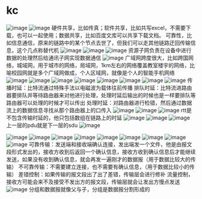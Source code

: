 # kc
![image](https://user-images.githubusercontent.com/96447102/191115681-d7cd118a-039d-4b7c-980d-67af282804d1.png)
![image](https://user-images.githubusercontent.com/96447102/191117421-79c40c99-f264-4bdc-80ff-89b3f2dfbe21.png)
硬件共享，比如传真；软件共享，比如共写excel，不需要下载，也可以一起使用；数据共享，比如百度文库可以共享下载文档。
可靠性，比如信息通信，原来的链路中的某个节点去世了，但我们可以走其他链路迂回传输信息，这个几点称替代机
![image](https://user-images.githubusercontent.com/96447102/191117590-b35d1169-7f01-4e6b-bc6c-a220c918a3b1.png)
![image](https://user-images.githubusercontent.com/96447102/191120697-59104ddc-e001-4581-b6bf-ac8e6b415ffa.png)
![image](https://user-images.githubusercontent.com/96447102/191122874-0ed6c80d-d872-4440-9056-a5c269807893.png)
资源子网负责在设备中进行数据的处理然后给通讯子网实现数据通信
![image](https://user-images.githubusercontent.com/96447102/191125395-c704605e-7717-4568-8432-7b425e509459.png)
广域网跨度很大，比如跨国网络，城域网，用于城市的网络，局域网，1km左右的网络覆盖教室楼宇的网络，比喻校园网就是多个广域网做成，个人区域网，就像是个人的智能手机网络
![image](https://user-images.githubusercontent.com/96447102/191125545-94616c8d-a6e2-4e3d-a641-c078d1269daa.png)
![image](https://user-images.githubusercontent.com/96447102/191337715-cce08d1c-8bb2-4cc9-a7e6-c104876b90f0.png)
![image](https://user-images.githubusercontent.com/96447102/191338401-c325b867-bb07-4e3f-a504-682eacceb0aa.png)
![image](https://user-images.githubusercontent.com/96447102/191338986-24d381f3-2d4e-4111-889c-984e5eacca50.png)
![image](https://user-images.githubusercontent.com/96447102/191341379-3e5c4366-f70e-4d32-8673-1c1ac2ebd396.png)
![image](https://user-images.githubusercontent.com/96447102/191343995-1f214796-bfed-4530-b726-6d765b29141a.png)
![image](https://user-images.githubusercontent.com/96447102/191345631-969e9fa8-dc85-4448-b0ca-f7b129bb70e7.png)
![image](https://user-images.githubusercontent.com/96447102/191579473-2c805552-97e1-45b5-98bb-67509e14eaf6.png)
传播时延：比特流通过特殊手法以电磁波为载体往前传播
排队时延：比特流进路由器要排队并等待路由器来对他进行处理，处理时延后输出的时候也是一样要排队等路由器可以处理的时候才可以传出
处理时延：对路由器进行检错，然后通过数据流上的数据信息寻找从那个路由器上的口传入
![image](https://user-images.githubusercontent.com/96447102/191580675-7079685a-b508-4899-b5ab-fda94de4c006.png)
![image](https://user-images.githubusercontent.com/96447102/191581040-d781f796-8847-490a-bf5b-9ed94449126a.png)
![image](https://user-images.githubusercontent.com/96447102/191582363-39349539-5abd-44fe-9ddb-97cc7c9e465c.png)
rtt是不包含传输时延的，他只包括数组在链路上的时延
![image](https://user-images.githubusercontent.com/96447102/192897078-bc52bba0-7cf4-4c99-aec2-210e382459f8.png)
![image](https://user-images.githubusercontent.com/96447102/192897182-8c7998ae-3f3f-4465-99a5-61fa971d015f.png)
![image](https://user-images.githubusercontent.com/96447102/192897230-d4ef67c8-d86b-4cf5-9347-2a64d569b654.png)
上一层的pdu就是下一层的sdu
![image](https://user-images.githubusercontent.com/96447102/192897316-dd3fb701-dc01-4272-a4a0-f93267d10b94.png)

![image](https://user-images.githubusercontent.com/96447102/191583838-25ba321d-2429-454b-aa08-e89a7bb771d8.png)
![image](https://user-images.githubusercontent.com/96447102/192897494-67270476-0817-4c06-9587-d6c8d207661c.png)
![image](https://user-images.githubusercontent.com/96447102/192897776-4c0583fc-9fd2-4b76-beb3-1df90d52cc9b.png)
![image](https://user-images.githubusercontent.com/96447102/193004705-9e862cc0-f266-4875-bbfe-c22d1f47aa0f.png)
![image](https://user-images.githubusercontent.com/96447102/193006182-246b2596-06a6-4848-9f13-98f0f9eafd6d.png)
![image](https://user-images.githubusercontent.com/96447102/193007128-b08e6a6f-9e45-4b4e-bccd-d36fb23bc280.png)
![image](https://user-images.githubusercontent.com/96447102/193009312-09964c95-53fe-4c3e-b149-414e188866da.png)
![image](https://user-images.githubusercontent.com/96447102/193013342-47f9a947-c9c5-4d98-b129-65dd45099fac.png)
![image](https://user-images.githubusercontent.com/96447102/193128692-e156f000-056d-49b9-a42b-0e5045fa9abe.png)
可靠传输：发送端和接收端确认连接，发出端发一个文件，他是由报文段形式发出的，接收方收到后返回一个确认信息，接收方收到确认信息后才能继续发送，如果没有收到确认信息，就会再发一遍刚才的数据报（用于数据比较大的传输）
不可靠传输：不需要建立连接，也不需要有确认信息，（用于数据比较小的传输）
差错控制：如果传输的报文段出了出了差错，传输层会进行修补
流量控制，接收方可能会来不及接受不发出方的报文段，传输层就会让发出方慢点发送
![image](https://user-images.githubusercontent.com/96447102/193129097-6bc74824-3038-41c9-b8c9-b426c0bf74a1.png)
分组和数据报就像父与子，分组是数据报分割形成的

